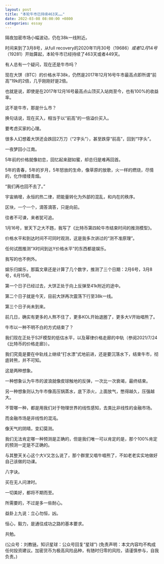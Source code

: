 ```yaml
---
layout: post
title: "本轮牛市已持续463天……"
date: 2022-03-08 08:00:00 +0800
categories: essay
---
```


隔夜加密市场小幅波动，仍在38k一线附近。

时间来到了3月8号，从full recovery的2020年11月30号（$19686）或者12月14号（$19281）开始算起，本轮牛市已经持续了463天或者449天。

有人总有一个疑问，现在还是牛市吗？

现在大饼（BTC）的价格水平38k，仍然是2017年12月16号牛市最高点即所谓“前高”19k的2倍，几乎刚刚好是2倍。

也就是说，即使是在2017年12月16号最高点山顶买入站岗至今，也有100%的收益率。

这不是牛市，那是什么市？

换句话说，现在买入，相当于以“前高”的一倍溢价买入。

要考虑买家的心理。

很多人幻想着大饼还会跌回2万刀（“2字头”），甚至跌穿“前高”，回到“1字头”。

一夜梦回小江南。

5年前的价格就像初恋，回忆起来甜如蜜，却总归是难再回首。

5年的青春，5年的岁月，5年怒放的生命，像草原的放歌，火一样的燃烧，尽情的，化作缕缕青烟。

“我们再也回不去了。”

宇宙熵增，永恒的热二律，把能量转化为外部的混乱，和内在的秩序。

区块，一个一个，滴答滴答，只是向前。

往者不可谏，来者犹可追。

1月16号，冒天下之大不韪，我写了《比特币第四轮牛市结束时间的推测模型》。

价格水平和到达时间不可同时观测，这是我多次讲过的“测不准原理”。

任何试图推测“X时间到达Y价格水平”的东西都是娱乐。

我写的也不例外。

娱乐归娱乐，那篇文章还是计算了几个数字，推测了三个日期：2月6号，3月8号，6月15号。

第一个日子已经过去，大饼正处于向上反弹至41k附近的途中。

第二个日子就是今天，目前大饼再次震荡下行至38k一线。

第三个日子尚未到来。

前几日，确实有更多的人熬不住了，更多KOL开始退圈了，更多大V开始唱熊了。

牛市以一种不明不白的方式结束了？

我们现在正处于S2F模型的低估水平，以及幂律价格走廊的中轨（参阅2021/7/24《比特币的价格走廊》）。

我们究竟是要在中轨线上继续“打水漂”式地前进，还是要沉落水下，结束牛市，彻底转熊，并不可知。

这是两种想象。

一种想象认为牛市的波浪就像皮球触地的反弹，一次比一次衰竭，最终结束。

另一种想象则认为牛市像高压锅蒸水，底下添火，上面放气，憋得越久，压强越大。

不管哪一种，都是用我们对于物理世界的线性感知，去类比非线性的金融市场。

而金融市场是非线性的混沌。

像天气的阴晴，变幻莫测。

我们无法肯定哪一种预测是正确的，但是我们唯一可以肯定的是，那个100%肯定的预测一定是不正确的。

与其整天关心这个大V又怎么说了，那个群里又唱牛唱熊了，不如老老实实地做好自己该做的功课。

八字诀。

买在无人问津时。

一切美好，都将不期而至。

所需要的，不过是多一些耐心。

益卦上九说：立心勿恒，凶。

恒心，毅力，是通往成功之路的基本要求。

共勉。

(公众号：刘教链。知识星球：公众号回复“星球”)
(免责声明：本文内容均不构成任何投资建议。加密货币为极高风险品种，有随时归零的风险，请谨慎参与，自我负责。)